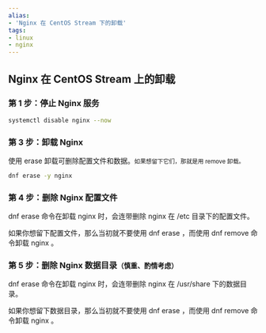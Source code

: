 ```yaml
---
alias: 
- 'Nginx 在 CentOS Stream 下的卸载'
tags: 
- linux
- nginx 
---
```


## Nginx 在 CentOS Stream 上的卸载

### 第 1 步：停止 Nginx 服务

```sh
systemctl disable nginx --now
```

### 第 3 步：卸载 Nginx 

使用 erase 卸载可删除配置文件和数据。<small>如果想留下它们，那就是用 remove 卸载。</small>

```bash
dnf erase -y nginx
```

### 第 4 步：删除 Nginx 配置文件

dnf erase 命令在卸载 nginx 时，会连带删除 nginx 在 /etc 目录下的配置文件。

如果你想留下配置文件，那么当初就不要使用 dnf erase ，而使用 dnf remove 命令卸载 nginx 。

### 第 5 步：删除 Nginx 数据目录<small>（慎重、酌情考虑）</small>

dnf erase 命令在卸载 nginx 时，会连带删除 nginx 在 /usr/share 下的数据目录。

如果你想留下数据目录，那么当初就不要使用 dnf erase ，而使用 dnf remove 命令卸载 nginx 。


